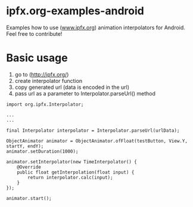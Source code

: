 # ipfx.org-examples-android
Examples how to use (www.ipfx.org) animation interpolators for Android. Feel free to contribute!

# Basic usage

1. go to (http://ipfx.org/)
2. create interpolator function
3. copy generated url (data is encoded in the url)
4. pass url as a parameter to Interpolator.parseUrl() method

```
import org.ipfx.Interpolator;

...
...

final Interpolator interpolator = Interpolator.parseUrl(urlData);

ObjectAnimator animator = ObjectAnimator.ofFloat(testButton, View.Y, startY, endY);
animator.setDuration(1000);

animator.setInterpolator(new TimeInterpolator() {
    @Override
    public float getInterpolation(float input) {
        return interpolator.calc(input);
    }
});

animator.start();
```
